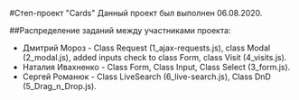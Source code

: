 #Степ-проект "Cards"
Данный проект был выполнен 06.08.2020.

##Распределение заданий между участниками проекта:
 - Дмитрий Мороз - Class Request (1_ajax-requests.js), class Modal (2_modal.js), added inputs check to class Form, class Visit (4_visits.js).
 - Наталия Ивахненко - Class Form, Class Input, Class Select (3_form.js).
 - Сергей Романюк - Сlass LiveSearch (6_live-search.js), Сlass DnD (5_Drag_n_Drop.js).
